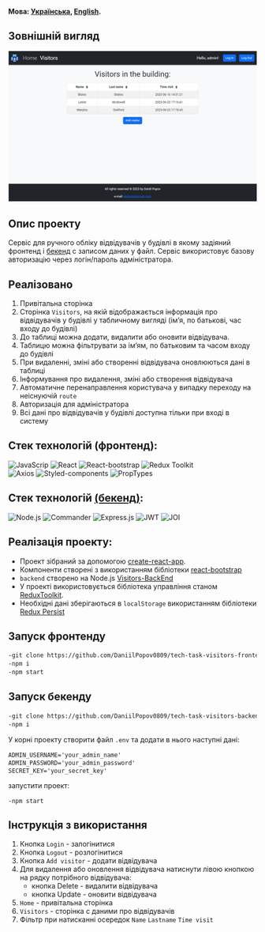 **Мова: [Українська](README.md), [English](README.en.md).**

## Зовнішній вигляд

![Зовнішній вигляд](./assets/view.jpg)
## Опис проекту

Cервіс для ручного обліку відвідувачів у будівлі в якому задіяний фронтенд і [бекенд](https://github.com/DaniilPopov0809/tech-task-visitors-backend) с записом даних у файл.
Сервіс використовує базову авторизацію через логін/пароль адміністратора.

## Реалізовано

1. Привітальна сторінка
2. Сторінка `Visitors`, на якій відображається інформація про відвідувачів у будівлі у табличному вигляді (ім’я, по батькові,
   час входу до будівлі)
3. До таблиці можна додати, видалити або оновити відвідувача.
4. Таблицю можна фільтрувати за ім’ям, по батьковим та часом входу до будівлі
5. При видаленні, зміні або створенні відвідувача оновлюються дані в таблиці
6. Інформування про видалення, зміні або створення відвідувача
7. Автоматичне перенаправлення користувача у випадку переходу на неіснуючій `route`
8. Авторизація для адміністратора
9. Всі дані про відвідувачів у будівлі доступна тільки при вході в систему

## Стек технологій (фронтенд):

![JavaScrip](https://img.shields.io/badge/JavaScript-323330?style=for-the-badge&logo=javascript&logoColor=F7DF1E)
![React](https://img.shields.io/badge/React-20232A?style=for-the-badge&logo=react&logoColor=61DAFB)
![React-bootstrap](https://img.shields.io/badge/Reactbootstrap-35FFF8?style=for-the-badge)
![Redux Toolkit](https://img.shields.io/badge/redux-36084F?style=for-the-badge&logo=Redux&logoColor=A50EF7)  
![Axios](https://img.shields.io/badge/axios-20232A?style=for-the-badge&logo=axios&logoColor=61DAFB)
![Styled-components](https://img.shields.io/badge/Proptypes-090000?style=for-the-badge)
![PropTypes](https://img.shields.io/badge/PropTypes-0BEDD7?style=for-the-badge)

## Стек технологій [(бекенд)](https://github.com/DaniilPopov0809/tech-task-visitors-backend):

![Node.js](https://img.shields.io/badge/Node.js-339933?style=for-the-badge&logo=nodedotjs&logoColor=white)
![Commander](https://img.shields.io/badge/commander-000000?style=for-the-badge)
![Express.js](https://img.shields.io/badge/Express.js-000000?style=for-the-badge&logo=express&logoColor=white)
![JWT](https://img.shields.io/badge/jwt-ED0B2F?style=for-the-badge)
![JOI](https://img.shields.io/badge/joi-F1FD1D?style=for-the-badge)

## Реалізація проекту:

- Проект зібраний за допомогою [create-react-app](https://create-react-app.dev/).
- Компоненти створені з використанням бібліотеки [react-bootstrap](https://react-bootstrap.netlify.app/)
- `backend` створено на Node.js [Visitors-BackEnd](https://github.com/DaniilPopov0809/tech-task-visitors-backend)
- У проекті використовується бібліотека управління станом [ReduxToolkit](https://redux-toolkit.js.org/).
- Необхідні дані зберігаються в `localStorage` використанням бібліотеки [Redux Persist](https://www.npmjs.com/package/redux-persist)

## Запуск фронтенду

```bash
-git clone https://github.com/DaniilPopov0809/tech-task-visitors-frontend.git
-npm i
-npm start
```

## Запуск бекенду

```bash
-git clone https://github.com/DaniilPopov0809/tech-task-visitors-backend.git
-npm i
```

У корні проекту створити файл `.env` та додати в нього наступні дані:

```bas
ADMIN_USERNAME='your_admin_name'
ADMIN_PASSWORD='your_admin_password'
SECRET_KEY='your_secret_key'
```

запустити проект:

```bas
-npm start
```
## Інструкція з використання

1. Кнопка `Login` - залогінитися
2. Кнопка `Logout` - розлогінитися
3. Кнопка `Add visitor` - додати відвідувача
4. Для видалення або оновлення відвідувача натиснути лівою кнопкою на рядку потрібного відвідувача:
    - кнопка Delete - видалити відвідувача
    - кнопка Update - оновити відвідувача
5. `Home` - привітальна сторінка
6. `Visitors` - сторінка с даними про відвідувачів
7. Фільтр при натисканні осередок `Name` `Lastname` `Time visit`
